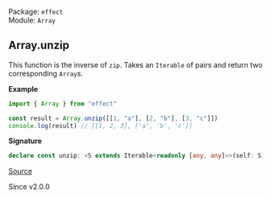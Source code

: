 Package: `effect`<br />
Module: `Array`<br />

## Array.unzip

This function is the inverse of `zip`. Takes an `Iterable` of pairs and return two corresponding `Array`s.

**Example**

```ts
import { Array } from "effect"

const result = Array.unzip([[1, "a"], [2, "b"], [3, "c"]])
console.log(result) // [[1, 2, 3], ['a', 'b', 'c']]
```

**Signature**

```ts
declare const unzip: <S extends Iterable<readonly [any, any]>>(self: S) => S extends NonEmptyReadonlyArray<readonly [infer A, infer B]> ? [NonEmptyArray<A>, NonEmptyArray<B>] : S extends Iterable<readonly [infer A, infer B]> ? [Array<A>, Array<B>] : never
```

[Source](https://github.com/Effect-TS/effect/tree/main/packages/effect/src/Array.ts#L1578)

Since v2.0.0